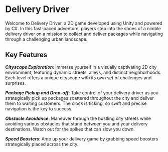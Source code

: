 # Delivery Driver

Welcome to Delivery Driver, a 2D game developed using Unity and powered by C#. In this fast-paced adventure, players step into the shoes of a nimble delivery driver on a mission to collect and deliver packages while navigating through a challenging urban landscape.

## Key Features

***Cityscape Exploration***: Immerse yourself in a visually captivating 2D city environment, featuring dynamic streets, alleys, and distinct neighborhoods. Each level offers a unique cityscape with its own set of challenges and surprises.

***Package Pickup and Drop-off***: Take control of your delivery driver as you strategically pick up packages scattered throughout the city and deliver them to waiting customers. The clock is ticking, so swift and precise navigation is the key to success.

***Obstacle Avoidance***: Maneuver through the bustling city streets while avoiding various obstacles that stand between you and your delivery destinations. Watch out for the spikes that can slow you down.

***Speed Boosters***: Amp up your delivery game by grabbing speed boosters strategically placed across the city.
